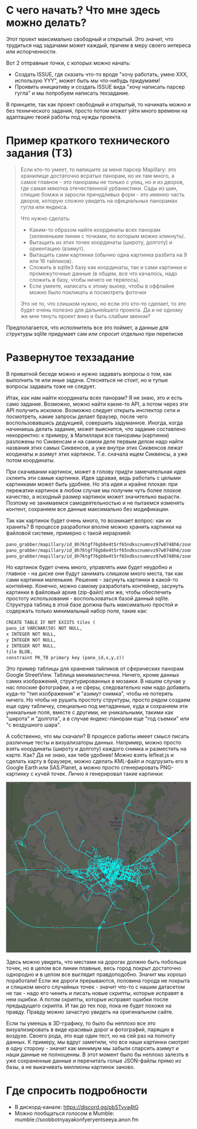 # С чего начать? Что мне здесь можно делать?

Этот проект максимально свободный и открытый. Это значит, что трудиться над задачами может каждый, причем в меру своего интереса или испорченности.

Вот 2 отправные точки, с которых можно начать:

* Создать ISSUE, где сказать что-то вроде "хочу работать, умею XXX, использую YYY", может быть мы что-нибудь придумаем!
* Проявить инициативу и создать ISSUE вида "хочу написать парсер гугла" и мы попробуем написать техзадание.

В принципе, так как проект свободный и открытый, то начинать можно и без технического задания, просто потом может уйти много времени на адаптацию твоей работы под нужды проекта.

# Пример краткого технического задания (ТЗ)

> Если кто-то умеет, то напишите за меня парсер Mapillary: это хранилище достаточно всратых панорам, но их там много, а самое главное - это панорамы не только с улиц, но и из дворов, где самая мякотка отечественной урбанистики. Сады из шин, спящие бомжи и заросли причудливых форм - это именно часть дворов, которую сложно увидеть на официальных панорамах гугла или яндекса.
>
> Что нужно сделать:
> * Каким-то образом найти координаты всех панорам (зелененькие линии с точками, по которым можно кликнуть).
> * Вытащить из этих точек координаты (широту, долготу) и ориентацию (азимут).
> * Вытащить сами картинки (обычно одна картинка разбита на 9 или 16 тайликов).
> * Сложить в sqlite3 базу как координаты, так и сами картинки и промежуточные данные (в общем, все что качалось, надо сложить в базу, чтобы ничего не терялось).
> * Если умеете, написать к этому вьюер, чтобы в оффлайне можно было покликать и посмотреть фоточки
>
> Это не то, что слишком нужно, но если это кто-то сделает, то это будет очень полезно для дальнейшего проекта. Да и не одному же мне тянуть проект вниз и быть слабым звеном?

Предполагается, что исполнитель все это поймет, а данные для структуры sqlite придумает сам или спросит отдельно при переписке

# Развернутое техзадание

В приватной беседе можно и нужно задавать вопросы о том, как выполнить те или иные задачи. Стесняться не стоит, но и тупые вопросы задавать тоже не следует.

Итак, как нам найти координаты всех панорам? Я не знаю, это и есть само задание. Возможно, можно найти какие-то API, а потом через эти API получить искомое. Возможно следует открыть инспектор
сети и посмотреть, какие запросы делает браузер, после чего воспользовавшись дедукцией, совершить задуманное. Иногда, когда начинаешь делать задание, может выяснится, что задание составлено
некорректно: к примеру, в Мапиллари все панорамы (картинки) разложены по Сиквенсам и на самом деле первым делом надо найти названия этих самых Сиквенсов, а уже внутри этих Сиквенсов лежат коодинаты
и азимут этих картинок. Т.е. сначала ищем Сиквенсы, а уже потом координаты.

При скачивании картинок, может в голову придти замечательная идея склеить эти самые картинки. Идея здравая, ведь работать с целыми картинками может быть удобнее. Но эта идея и крайне плохая:
при пережатии картинок в любом случае мы получим чуть более плохое качество, а исходный размер картинок может значительно вырасти. Поэтому не занимаемся самодеятельностью и не пытаемся
изменять контент, сохраняем все данные максимально без модификации.

Так как картинок будет очень много, то возникает вопрос: как их хранить? В процессе разработки вполне можно хранить картинки на файловой системе, примерно с такой иерархией:
```
pano_grabber/mapillary/id_8h76tgf76gb8e4t5rf65ndkscnumnvz97w0748h6/zoom0/15x10.jpg
pano_grabber/mapillary/id_8h76tgf76gb8e4t5rf65ndkscnumnvz97w0748h6/zoom1/33x22.jpg
pano_grabber/mapillary/id_8h76tgf76gb8e4t5rf65ndkscnumnvz97w0748h6/zoom2/11x33.jpg
```
Но картинок будет очень много, управлять ими будет неудобно и главное - на диске они будут занимать слишком много места, так как сами картинки маленькие. Решение - засунуть картинки в какой-то контейнер.
Конечно, можно самому разработать контейнер, засунуть картинки в файловый архив (zip-файл) или же, чтобы обеспечить простоту использования - воспользоваться базой данный sqlite. Структура таблиц в
этой базе должна быть максимально простой и содержать только минимальный набор поле, такие как:

```
CREATE TABLE IF NOT EXISTS tiles (
pano_id VARCHAR(50) NOT NULL,
x INTEGER NOT NULL,
y INTEGER NOT NULL,
z INTEGER NOT NULL,
tile BLOB,
constraint PK_TB primary key (pano_id,x,y,z))
```
Это пример таблицы для хранения тайликов от сферических панорам Google StreetView. Таблица минималистична. Ничего, кроме данных самих изображений, структурированных в мозаики.
В нашем случае у нас плоские фотографии, а не сферы, следовательно нам надо добавить куда-то "тип изображения" и "азимут снимка", чтобы не потерять ничего.
Но чтобы не рушить простоту структуры, просто рядом создаем еще одну табличку, специально под метаданные, куда
и сохраняем эти уникальные поля, вместе с другими, не уникальными, такими как "широта" и "долгота", а в случае яндекс-панорам еще "год съемки" или "с воздушного шара".

А собственно, что мы скачали? В процессе работы имеет смысл писать различные тесты и визуализаторы данных. Например, можно просто взять координаты (широту и долготу) каждого снимка и разместить на карте.
Как? Да не знаю, как тебе удобнее! Можно взять lefleat.js и сделать карту в браузере, можно сделать KML-файл и подгрузить его в Google Earth или SAS.Planet, а можно просто сгенерировать PNG-картинку с кучей точек.
Лично я генерировал такие картинки:

![картинка с точками](./DoTheJob-maptest.png)

Здесь можно увидеть, что местами на дорогах должно быть побольше точек, но в целом все линии плавные, весь город покрыт достаточно однородно и в целом все выглядит правдоподобно. Значит мы хорошо поработали!
Если же дороги прерываются, половина города не покрыта и слишком много случайных точек - значит что-то с нашим датасетом не так - надо его чинить и писать новые скрипты, которые исправят в нем ошибки.
А потом скрипты, которые исправят ошибки после предыдущего скрипта. И так до тех пор, пока не будет похоже на правду. Правду можно зачастую увидеть на оригинальном сайте.

Если ты умеешь в 3D-графику, то было бы неплохо все это визуализировать в виде красивых дорог и фотографий, парящих в воздухе. Своего рода, это еще один тест, но на сей раз на полноту данных.
К примеру, мы вдруг заметили, что все наши картинки смотрят в одну сторону - значит как минимум мы забыли спарсить азимут и наши данные не полноценны. В этот момент было бы неплохо залезть в уже сохраненные данные и перечитать голые JSON-файлы прямо из базы, а не выкачивать миллионы картинок заново.

# Где спросить подробности

* В дискорд-канале: https://discord.gg/pbSTvva4tG
* Можно пообщаться голосом в Mumble: mumble://soobbotnyayakonfyeryentseeya.anon.fm
